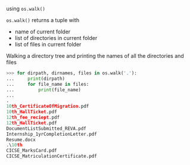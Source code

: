 
using `os.walk()`

`os.walk()` returns a tuple with
- name of current folder
- list of directories in current folder
- list of files in current folder

Walking a directory tree and printing the names of all the directories and files
```python ln:False
>>> for dirpath, dirnames, files in os.walk('.'):
...     print(dirpath)
...     for file_name in files:
...         print(file_name)
...
.
10th_CertificateOfMigration.pdf
10th_HallTicket.pdf
12th_fee_reciept.pdf
12th_HallTicket.pdf
DocumentListSubmitted_REVA.pdf
Internship_1yrCompletionLetter.pdf
Resume.docx
.\10th
CICSE_MarksCard.pdf
CICSE_MatriculationCertificate.pdf
```



